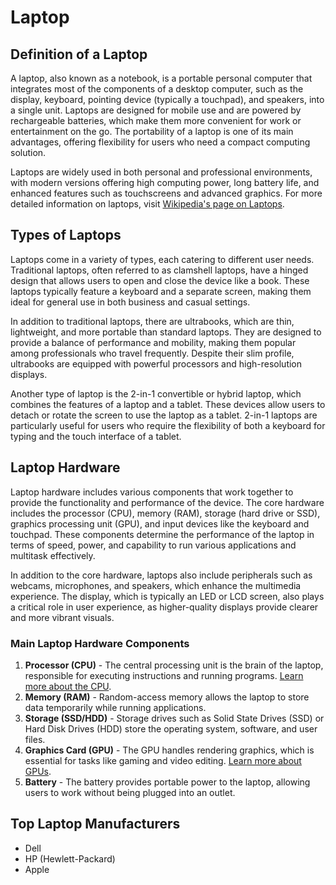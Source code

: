 # Laptop

## Definition of a Laptop
A laptop, also known as a notebook, is a portable personal computer that integrates most of the components of a desktop computer, such as the display, keyboard, pointing device (typically a touchpad), and speakers, into a single unit. Laptops are designed for mobile use and are powered by rechargeable batteries, which make them more convenient for work or entertainment on the go. The portability of a laptop is one of its main advantages, offering flexibility for users who need a compact computing solution.

Laptops are widely used in both personal and professional environments, with modern versions offering high computing power, long battery life, and enhanced features such as touchscreens and advanced graphics. For more detailed information on laptops, visit [Wikipedia's page on Laptops](https://en.wikipedia.org/wiki/Laptop).

## Types of Laptops
Laptops come in a variety of types, each catering to different user needs. Traditional laptops, often referred to as clamshell laptops, have a hinged design that allows users to open and close the device like a book. These laptops typically feature a keyboard and a separate screen, making them ideal for general use in both business and casual settings.

In addition to traditional laptops, there are ultrabooks, which are thin, lightweight, and more portable than standard laptops. They are designed to provide a balance of performance and mobility, making them popular among professionals who travel frequently. Despite their slim profile, ultrabooks are equipped with powerful processors and high-resolution displays.

Another type of laptop is the 2-in-1 convertible or hybrid laptop, which combines the features of a laptop and a tablet. These devices allow users to detach or rotate the screen to use the laptop as a tablet. 2-in-1 laptops are particularly useful for users who require the flexibility of both a keyboard for typing and the touch interface of a tablet.

## Laptop Hardware
Laptop hardware includes various components that work together to provide the functionality and performance of the device. The core hardware includes the processor (CPU), memory (RAM), storage (hard drive or SSD), graphics processing unit (GPU), and input devices like the keyboard and touchpad. These components determine the performance of the laptop in terms of speed, power, and capability to run various applications and multitask effectively.

In addition to the core hardware, laptops also include peripherals such as webcams, microphones, and speakers, which enhance the multimedia experience. The display, which is typically an LED or LCD screen, also plays a critical role in user experience, as higher-quality displays provide clearer and more vibrant visuals.

### Main Laptop Hardware Components
1. **Processor (CPU)** - The central processing unit is the brain of the laptop, responsible for executing instructions and running programs. [Learn more about the CPU](https://en.wikipedia.org/wiki/Central_processing_unit).
2. **Memory (RAM)** - Random-access memory allows the laptop to store data temporarily while running applications.
3. **Storage (SSD/HDD)** - Storage drives such as Solid State Drives (SSD) or Hard Disk Drives (HDD) store the operating system, software, and user files.
4. **Graphics Card (GPU)** - The GPU handles rendering graphics, which is essential for tasks like gaming and video editing. [Learn more about GPUs](https://en.wikipedia.org/wiki/Graphics_processing_unit).
5. **Battery** - The battery provides portable power to the laptop, allowing users to work without being plugged into an outlet.

## Top Laptop Manufacturers
- Dell
- HP (Hewlett-Packard)
- Apple
